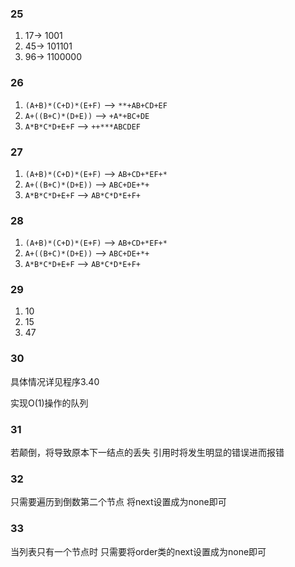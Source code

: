 ### 25

1. 17-> 1001
2. 45-> 101101
3. 96-> 1100000

### 26

1. `(A+B)*(C+D)*(E+F)` --> `**+AB+CD+EF` 
2. `A+((B+C)*(D+E))` --> `+A*+BC+DE`
3. `A*B*C*D+E+F` --> `++***ABCDEF`

### 27

1. `(A+B)*(C+D)*(E+F)` --> `AB+CD+*EF+*`
2. `A+((B+C)*(D+E))` --> `ABC+DE+*+`
3. `A*B*C*D+E+F` --> `AB*C*D*E+F+`

### 28
1. `(A+B)*(C+D)*(E+F)` --> `AB+CD+*EF+*`
2. `A+((B+C)*(D+E))` --> `ABC+DE+*+`
3. `A*B*C*D+E+F` --> `AB*C*D*E+F+`

### 29
1. 10
2. 15
3. 47

### 30
具体情况详见程序3.40

实现O(1)操作的队列

### 31
若颠倒，将导致原本下一结点的丢失
引用时将发生明显的错误进而报错

### 32
只需要遍历到倒数第二个节点
将next设置成为none即可

### 33
当列表只有一个节点时
只需要将order类的next设置成为none即可